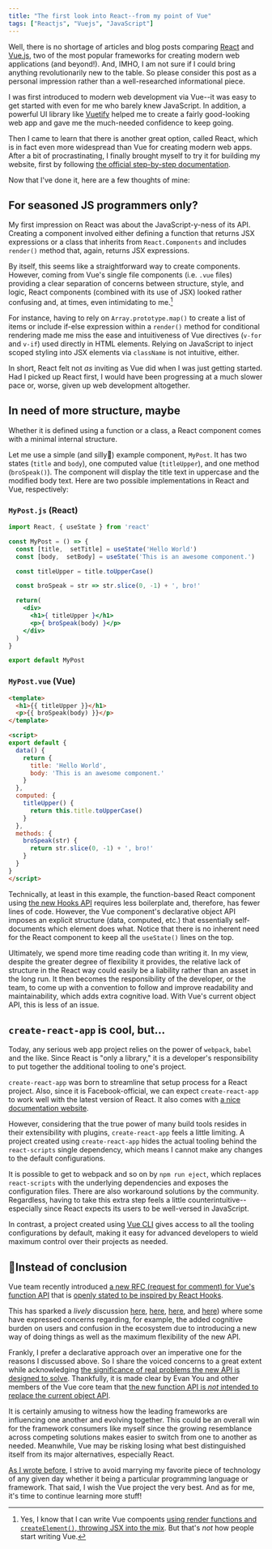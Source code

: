 ```yaml
---
title: "The first look into React--from my point of Vue"
tags: ["Reactjs", "Vuejs", "JavaScript"]
---
```


Well, there is no shortage of articles and blog posts comparing [React](https://reactjs.org/) and [Vue.js](https://vuejs.org/), two of the most popular frameworks for creating modern web applications (and beyond!). And, IMHO, I am not sure if I could bring anything revolutionarily new to the table. So please consider this post as a personal impression rather than a well-researched informational piece.

I was first introduced to modern web development via Vue--it was easy to get started with even for me who barely knew JavaScript. In addition, a powerful UI library like [Vuetify](https://vuetifyjs.com/) helped me to create a fairly good-looking web app and gave me the much-needed confidence to keep going.

Then I came to learn that there is another great option, called React, which is in fact even more widespread than Vue for creating modern web apps. After a bit of procrastinating, I finally brought myself to try it for building my website, first by following [the official step-by-step documentation](https://reactjs.org/docs/getting-started.html).

Now that I've done it, here are a few thoughts of mine:

## For seasoned JS programmers only?

My first impression on React was about the JavaScript-y-ness of its API. Creating a component involved either defining a function that returns JSX expressions or a class that inherits from `React.Components` and includes `render()` method that, again, returns JSX expressions.

By itself, this seems like a straightforward way to create components. However, coming from Vue's single file components (i.e. `.vue` files) providing a clear separation of concerns between structure, style, and logic, React components (combined with its use of JSX) looked rather confusing and, at times, even intimidating to me.[^1]

[^1]: Yes, I know that I can write Vue compoents [using render functions and `createElement()`, throwing JSX into the mix](https://vuejs.org/v2/guide/render-function.html). But that's _not_ how people start writing Vue.

For instance, having to rely on `Array.prototype.map()` to create a list of items or include if-else expression within a `render()` method for conditional rendering made me miss the ease and intuitiveness of Vue directives (`v-for` and `v-if`) used directly in HTML elements. Relying on JavaScript to inject scoped styling into JSX elements via `className` is not intuitive, either.

In short, React felt not _as_ inviting as Vue did when I was just getting started. Had I picked up React first, I would have been progressing at a much slower pace or, worse, given up web development altogether.

## In need of more structure, maybe

Whether it is defined using a function or a class, a React component comes with a minimal internal structure.

Let me use a simple (and silly🤪) example component, `MyPost`. It has two states (`title` and `body`), one computed value (`titleUpper`), and one method (`broSpeak()`). The component will display the title text in uppercase and the modified body text. Here are two possible implementations in React and Vue, respectively:

### `MyPost.js` (React)

```jsx
import React, { useState } from 'react'

const MyPost = () => {
  const [title,  setTitle] = useState('Hello World')
  const [body,  setBody] = useState('This is an awesome component.')

  const titleUpper = title.toUpperCase()  

  const broSpeak = str => str.slice(0, -1) + ', bro!'

  return(
    <div>
      <h1>{ titleUpper }</h1>
      <p>{ broSpeak(body) }</p>
    </div>
  )
}

export default MyPost
```

### `MyPost.vue` (Vue)

```html
<template>
  <h1>{{ titleUpper }}</h1>
  <p>{{ broSpeak(body) }}</p>
</template>

<script>
export default {
  data() {
    return {
      title: 'Hello World',
      body: 'This is an awesome component.'
    }
  },
  computed: {
    titleUpper() {
      return this.title.toUpperCase()
    }
  },
  methods: {
    broSpeak(str) {
      return str.slice(0, -1) + ', bro!'
    }
  }
}
</script>
``` 
Technically, at least in this example, the function-based React component using [the new Hooks API](https://reactjs.org/docs/hooks-intro.html) requires less boilerplate and, therefore, has fewer lines of code. However, the Vue component's declarative object API imposes an explicit structure (data, computed, etc.) that essentially self-documents which element does what. Notice that there is no inherent need for the React component to keep all the `useState()` lines on the top.

Ultimately, we spend more time reading code than writing it. In my view, despite the greater degree of flexibility it provides, the relative lack of structure in the React way could easily be a liability rather than an asset in the long run. It then becomes the responsibility of the developer, or the team, to come up with a convention to follow and improve readability and maintainability, which adds extra cognitive load. With Vue's current object API, this is less of an issue.

## `create-react-app` is cool, but...

Today, any serious web app project relies on the power of `webpack`, `babel` and the like. Since React is "only a library," it is a developer's responsibility to put together the additional tooling to one's project.

`create-react-app` was born to streamline that setup process for a React project. Also, since it is Facebook-official, we can expect `create-react-app` to work well with the latest version of React. It also comes with [a nice documentation website](https://facebook.github.io/create-react-app/).

However, considering that the true power of many build tools resides in their extensibility with plugins, `create-react-app` feels a little limiting. A project created using `create-react-app` hides the actual tooling behind the `react-scripts` single dependency, which means I cannot make any changes to the default configurations.

It is possible to get to webpack and so on by `npm run eject`, which replaces `react-scripts` with the underlying dependencies and exposes the configuration files. There are also workaround solutions by the community. Regardless, having to take this extra step feels a little counterintuitive--especially since React expects its users to be well-versed in JavaScript.

In contrast, a project created using [Vue CLI](https://cli.vuejs.org/) gives access to all the tooling configurations by default, making it easy for advanced developers to wield maximum control over their projects as needed.

## 🤔Instead of conclusion

Vue team recently introduced [a new RFC (request for comment) for Vue's function API](https://github.com/vuejs/rfcs/blob/function-apis/active-rfcs/0000-function-api.md) that is [openly stated to be inspired by React Hooks](https://github.com/vuejs/rfcs/blob/function-apis/active-rfcs/0000-function-api.md#comparison-with-react-hooks).

This has sparked a _lively_ discussion [here](https://github.com/vuejs/rfcs/pull/42), [here](https://github.com/vuejs/rfcs/issues/55), [here](https://www.reddit.com/r/vuejs/comments/c319el/vue_3_will_change_vue_in_a_big_way_current_syntax/), and [here](https://news.ycombinator.com/item?id=20237568)) where some have expressed concerns regarding, for example, the added cognitive burden on users and confusion in the ecosystem due to introducing a new way of doing things as well as the maximum flexibility of the new API.

Frankly, I prefer a declarative approach over an imperative one for the reasons I discussed above. So I share the voiced concerns to a great extent while acknowledging [the significance of real problems the new API is designed to solve](https://github.com/vuejs/rfcs/issues/55#issuecomment-504875870). Thankfully, it is made clear by Evan You and other members of the Vue core team that [the new function API is _not_ intended to replace the current object API](https://twitter.com/Akryum/status/1143114880960126976).

It is certainly amusing to witness how the leading frameworks are influencing one another and evolving together. This could be an overall win for the framework consumers like myself since the growing resemblance across competing solutions makes easier to switch from one to another as needed. Meanwhile, Vue may be risking losing what best distinguished itself from its major alternatives, especially React.

[As I wrote before](../whys-of-bobaekang-com), I strive to avoid marrying my favorite piece of technology of any given day whether it being a particular programming language or framework. That said, I wish the Vue project the very best. And as for me, it's time to continue learning more stuff!